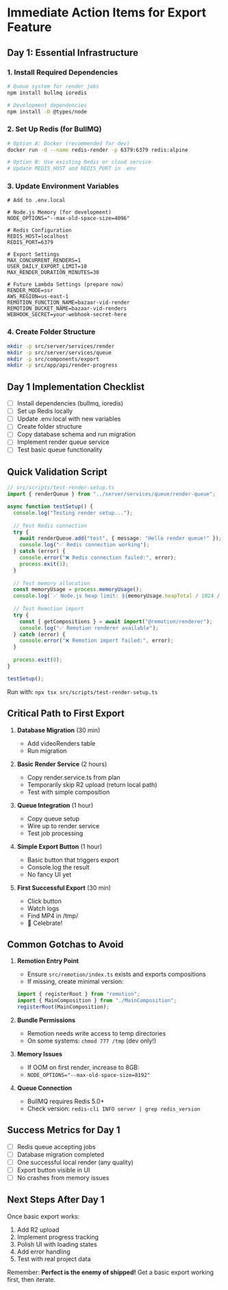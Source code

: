 # Immediate Action Items for Export Feature

## Day 1: Essential Infrastructure

### 1. Install Required Dependencies

```bash
# Queue system for render jobs
npm install bullmq ioredis

# Development dependencies
npm install -D @types/node
```

### 2. Set Up Redis (for BullMQ)

```bash
# Option A: Docker (recommended for dev)
docker run -d --name redis-render -p 6379:6379 redis:alpine

# Option B: Use existing Redis or cloud service
# Update REDIS_HOST and REDIS_PORT in .env
```

### 3. Update Environment Variables

```env
# Add to .env.local

# Node.js Memory (for development)
NODE_OPTIONS="--max-old-space-size=4096"

# Redis Configuration
REDIS_HOST=localhost
REDIS_PORT=6379

# Export Settings
MAX_CONCURRENT_RENDERS=1
USER_DAILY_EXPORT_LIMIT=10
MAX_RENDER_DURATION_MINUTES=30

# Future Lambda Settings (prepare now)
RENDER_MODE=ssr
AWS_REGION=us-east-1
REMOTION_FUNCTION_NAME=bazaar-vid-render
REMOTION_BUCKET_NAME=bazaar-vid-renders
WEBHOOK_SECRET=your-webhook-secret-here
```

### 4. Create Folder Structure

```bash
mkdir -p src/server/services/render
mkdir -p src/server/services/queue
mkdir -p src/components/export
mkdir -p src/app/api/render-progress
```

## Day 1 Implementation Checklist

- [ ] Install dependencies (bullmq, ioredis)
- [ ] Set up Redis locally
- [ ] Update .env.local with new variables
- [ ] Create folder structure
- [ ] Copy database schema and run migration
- [ ] Implement render queue service
- [ ] Test basic queue functionality

## Quick Validation Script

```typescript
// src/scripts/test-render-setup.ts
import { renderQueue } from "../server/services/queue/render-queue";

async function testSetup() {
  console.log("Testing render setup...");
  
  // Test Redis connection
  try {
    await renderQueue.add("test", { message: "Hello render queue!" });
    console.log("✅ Redis connection working");
  } catch (error) {
    console.error("❌ Redis connection failed:", error);
    process.exit(1);
  }
  
  // Test memory allocation
  const memoryUsage = process.memoryUsage();
  console.log(`✅ Node.js heap limit: ${memoryUsage.heapTotal / 1024 / 1024} MB`);
  
  // Test Remotion import
  try {
    const { getCompositions } = await import("@remotion/renderer");
    console.log("✅ Remotion renderer available");
  } catch (error) {
    console.error("❌ Remotion import failed:", error);
  }
  
  process.exit(0);
}

testSetup();
```

Run with: `npx tsx src/scripts/test-render-setup.ts`

## Critical Path to First Export

1. **Database Migration** (30 min)
   - Add videoRenders table
   - Run migration

2. **Basic Render Service** (2 hours)
   - Copy render.service.ts from plan
   - Temporarily skip R2 upload (return local path)
   - Test with simple composition

3. **Queue Integration** (1 hour)
   - Copy queue setup
   - Wire up to render service
   - Test job processing

4. **Simple Export Button** (1 hour)
   - Basic button that triggers export
   - Console.log the result
   - No fancy UI yet

5. **First Successful Export** (30 min)
   - Click button
   - Watch logs
   - Find MP4 in /tmp/
   - 🎉 Celebrate!

## Common Gotchas to Avoid

1. **Remotion Entry Point**
   - Ensure `src/remotion/index.ts` exists and exports compositions
   - If missing, create minimal version:
   ```typescript
   import { registerRoot } from "remotion";
   import { MainComposition } from "./MainComposition";
   registerRoot(MainComposition);
   ```

2. **Bundle Permissions**
   - Remotion needs write access to temp directories
   - On some systems: `chmod 777 /tmp` (dev only!)

3. **Memory Issues**
   - If OOM on first render, increase to 8GB:
   - `NODE_OPTIONS="--max-old-space-size=8192"`

4. **Queue Connection**
   - BullMQ requires Redis 5.0+
   - Check version: `redis-cli INFO server | grep redis_version`

## Success Metrics for Day 1

- [ ] Redis queue accepting jobs
- [ ] Database migration completed  
- [ ] One successful local render (any quality)
- [ ] Export button visible in UI
- [ ] No crashes from memory issues

## Next Steps After Day 1

Once basic export works:
1. Add R2 upload
2. Implement progress tracking
3. Polish UI with loading states
4. Add error handling
5. Test with real project data

Remember: **Perfect is the enemy of shipped!** Get a basic export working first, then iterate.